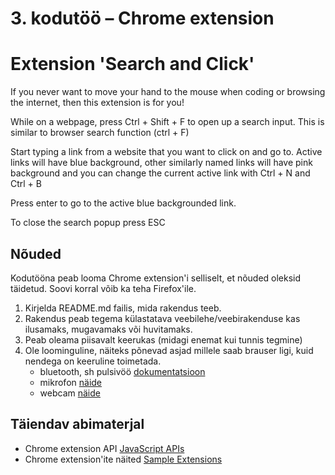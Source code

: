 # 3. kodutöö – Chrome extension

# Extension 'Search and Click'

If you never want to move your hand to the mouse when coding or browsing the internet, then this extension is for you!

While on a webpage, press Ctrl + Shift + F to open up a search input. This is similar to browser search function (ctrl + F)

Start typing a link from a website that you want to click on and go to.
Active links will have blue background, other similarly named links will have pink background and you can change the current active link with Ctrl + N and Ctrl + B

Press enter to go to the active blue backgrounded link.

To close the search popup press ESC

## Nõuded

Kodutööna peab looma Chrome extension'i selliselt, et nõuded oleksid täidetud. Soovi korral võib ka teha Firefox'ile.

1. Kirjelda README.md failis, mida rakendus teeb. 
1. Rakendus peab tegema külastatava veebilehe/veebirakenduse kas ilusamaks, mugavamaks või huvitamaks.
1. Peab oleama piisavalt keerukas (midagi enemat kui tunnis tegmine)
1. Ole loominguline, näiteks põnevad asjad millele saab brauser ligi, kuid nendega on keeruline toimetada.
    - bluetooth, sh pulsivöö [dokumentatsioon](https://developers.google.com/web/updates/2015/07/interact-with-ble-devices-on-the-web)
    - mikrofon [näide](https://www.talater.com/annyang/)
    - webcam [näide](https://revealjs.herokuapp.com/#/0/1)

## Täiendav abimaterjal

* Chrome extension API [JavaScript APIs](https://developer.chrome.com/extensions/api_index/)
* Chrome extension'ite näited [Sample Extensions](https://developer.chrome.com/extensions/samples/)